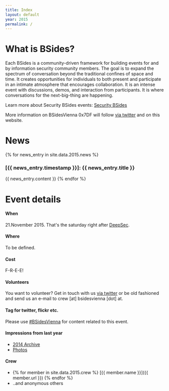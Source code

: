 ```yaml
---
title: Index
layout: default
year: 2015
permalink: /
---
```


# What is BSides?
Each BSides is a community-driven framework for building events for and by information security community members.  The goal is to expand the spectrum of conversation beyond the traditional confines of space and time.  It creates opportunities for individuals to both present and participate in an intimate atmosphere that encourages collaboration. It is an intense event with discussions, demos, and interaction from participants. It is where conversations for the next-big-thing are happening.

Learn more about Security BSides events: [Security BSides](http://www.securitybsides.com/)

More information on BSidesVienna 0x7DF will follow [via twitter](https://twitter.com/BSidesVienna) and on this website.

# News

{% for news_entry in site.data.2015.news %}
### [{{ news_entry.timestamp }}]: {{ news_entry.title }}
{{ news_entry.content }}
{% endfor %}


# Event details
#### When
21.November 2015. That's the saturday right after [DeepSec](https://deepsec.net/).

#### Where
To be defined.

#### Cost
F-R-E-E!

#### Volunteers
You want to volunteer? Get in touch with us [via twitter](https://twitter.com/BSidesVienna)
or be old fashioned and send us an e-mail to crew [at] bsidesvienna [dot] at.

#### Tag for twitter, flickr etc.
Please use [#BSidesVienna](https://twitter.com/search?q=bsidesvienna) for content related to this event.

#### Impressions from last year
* [2014 Archive](archive/2014/)
* [Photos](http://securityg33k.blogspot.sg/2014/12/bsidesvienna-conference-for-cyber-geeks.html)

#### Crew
* {% for member in site.data.2015.crew %} [{{ member.name }}]({{ member.url }}) {% endfor %}
* ..and anonymous others

